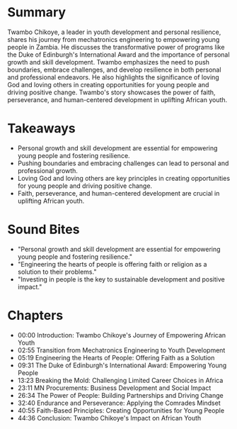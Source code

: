 # Summary
Twambo Chikoye, a leader in youth development and personal resilience, shares his journey from mechatronics engineering to empowering young people in Zambia. He discusses the transformative power of programs like the Duke of Edinburgh's International Award and the importance of personal growth and skill development. Twambo emphasizes the need to push boundaries, embrace challenges, and develop resilience in both personal and professional endeavors. He also highlights the significance of loving God and loving others in creating opportunities for young people and driving positive change. Twambo's story showcases the power of faith, perseverance, and human-centered development in uplifting African youth.


# Takeaways
- Personal growth and skill development are essential for empowering young people and fostering resilience.
- Pushing boundaries and embracing challenges can lead to personal and professional growth.
- Loving God and loving others are key principles in creating opportunities for young people and driving positive change.
- Faith, perseverance, and human-centered development are crucial in uplifting African youth.


# Sound Bites
- "Personal growth and skill development are essential for empowering young people and fostering resilience."
- "Engineering the hearts of people is offering faith or religion as a solution to their problems."
- "Investing in people is the key to sustainable development and positive impact."


# Chapters
- 00:00 Introduction: Twambo Chikoye's Journey of Empowering African Youth
- 02:55 Transition from Mechatronics Engineering to Youth Development
- 05:19 Engineering the Hearts of People: Offering Faith as a Solution
- 09:31 The Duke of Edinburgh's International Award: Empowering Young People
- 13:23 Breaking the Mold: Challenging Limited Career Choices in Africa
- 23:11 MN Procurements: Business Development and Social Impact
- 26:34 The Power of People: Building Partnerships and Driving Change
- 32:40 Endurance and Perseverance: Applying the Comrades Mindset
- 40:55 Faith-Based Principles: Creating Opportunities for Young People
- 44:36 Conclusion: Twambo Chikoye's Impact on African Youth

